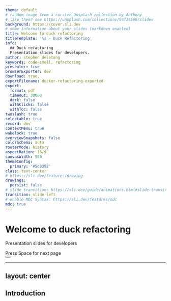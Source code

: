 ```yaml
---
theme: default
# random image from a curated Unsplash collection by Anthony
# like them? see https://unsplash.com/collections/94734566/slidev
background: https://cover.sli.dev
# some information about your slides (markdown enabled)
title: Welcome to duck refactoring
titleTemplate: '%s - Duck Refactoring'
info: |
  ## Duck refactoring
  Presentation slides for developers.
author: stephen deletang
keywords: code-smell, refactoring
presenter: true
browserExporter: dev
download: true,
exportFilename: ducker-refactoring-exported
export:
  format: pdf
  timeout: 30000
  dark: false
  withClicks: false
  withToc: false
twoslash: true
selectable: true
record: dev
contextMenu: true
wakelock: true
overviewSnapshots: false
colorSchema: auto
routerMode: history
aspectRation: 16/9
canvasWidth: 980
themeConfig:
  primary: '#5d8392'
class: text-center
# https://sli.dev/features/drawing
drawings:
  persist: false
# slide transition: https://sli.dev/guide/animations.html#slide-transitions
transition: slide-left
# enable MDC Syntax: https://sli.dev/features/mdc
mdc: true
---
```


# Welcome to duck refactoring

Presentation slides for developers

<div @click="$slidev.nav.next" class="mt-12 py-1" hover:bg="white op-10">
  Press Space for next page <carbon:arrow-right />
</div>

<div class="abs-br m-6 text-xl">
  <button @click="$slidev.nav.openInEditor()" title="Open in Editor" class="slidev-icon-btn">
    <carbon:edit />
  </button>
  <a href="https://github.com/stephen-shopopop/duck-refactoring" target="_blank" class="slidev-icon-btn">
    <carbon:logo-github />
  </a>
</div>

<!--
The last comment block of each slide will be treated as slide notes. It will be visible and editable in Presenter Mode along with the slide. [Read more in the docs](https://sli.dev/guide/syntax.html#notes)
-->

---
layout: center
---

## Introduction
